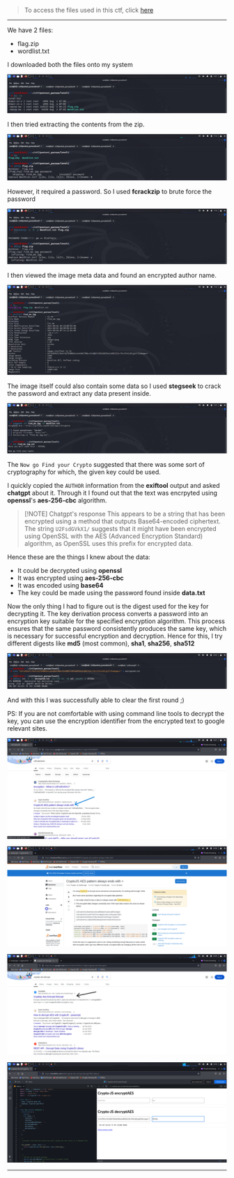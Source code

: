 > To access the files used in this ctf, click [here](https://github.com/RIZZZIOM/Pentest-Pursue-ctf.git)

---

We have 2 files:
- flag.zip
- wordlist.txt

I downloaded both the files onto my system

![](IMAGES/1.png)

I then tried extracting the contents from the zip.

![](IMAGES/2.png)

However, it required a password. So I used **fcrackzip** to brute force the password

![](IMAGES/3.png)

I then viewed the image meta data and found an encrypted author name.

![](IMAGES/4.png)

The image itself could also contain some data so I used **stegseek** to crack the password and extract any data present inside.

![](IMAGES/5.png)

The `Now go Find your Crypto` suggested that there was some sort of cryptography for which, the given key could be used.

I quickly copied the `AUTHOR` information from the **exiftool** output and asked **chatgpt** about it.
Through it I found out that the text was encrpyted using **openssl**'s **aes-256-cbc** algorithm.


> [!NOTE] Chatgpt's response
> This appears to be a string that has been encrypted using a method that outputs Base64-encoded ciphertext. The string `U2FsdGVkX1/` suggests that it might have been encrypted using OpenSSL with the AES (Advanced Encryption Standard) algorithm, as OpenSSL uses this prefix for encrypted data.

Hence these are the things I knew about the data:
- It could be decrypted using **openssl**
- It was encrypted using **aes-256-cbc**
- It was encoded using **base64**
- The key could be made using the password found inside **data.txt**

Now the only thing I had to figure out is the digest used for the key for decrypting it. The key derivation process converts a password into an encryption key suitable for the specified encryption algorithm. This process ensures that the same password consistently produces the same key, which is necessary for successful encryption and decryption. Hence for this, I try different digests like **md5** (most common), **sha1**, **sha256**, **sha512**

![](IMAGES/6.png)

And with this I was successfully able to clear the first round ;)

PS: If you are not comfortable with using command line tools to decrypt the key, you can use the encryption identifier from the encrypted text to google relevant sites.

![](IMAGES/7.png)

![](IMAGES/8.png)

![](IMAGES/9.png)

![](IMAGES/10.png)


---














